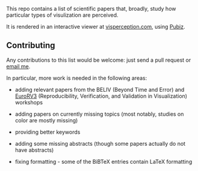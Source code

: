 This repo contains a list of scientific papers that, broadly, study how particular types of visulization are perceived.

It is rendered in an interactive viewer at [visperception.com](http://www.visperception.com/), using [Pubiz](https://github.com/fhstp/PubViz).


## Contributing

Any contributions to this list would be welcome: just send a pull request or [email me](mailto:james@jamesscottbrown.com).

In particular, more work is needed in the following areas:

* adding relevant papers from the BELIV (Beyond Time and Error) and [EuroRV3](http://www.eurorvvv.org/) (Reproducibility, Verification, and Validation in Visualization) workshops

* adding papers on currently missing topics (most notably, studies on color are mostly missing)

* providing better keywords

* adding some missing abstracts (though some papers actually do not have abstracts)

* fixing formatting - some of the BiBTeX entries contain LaTeX formatting 
